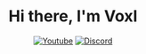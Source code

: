<div align="center">
  <h1>Hi there, I'm Voxl</h1>

[![Youtube](https://img.shields.io/badge/YOUTUBE-none?color=ff0000&style=for-the-badge&logo=youtube)](https://youtube.com/VoxlMC)
[![Discord](https://img.shields.io/badge/DISCORD-none?color=7289da&style=for-the-badge&logo=discord&logoColor=white)]([https://youtube.com/VoxlMC](https://discord.gg/ffZHPHRBhY))


</div>
